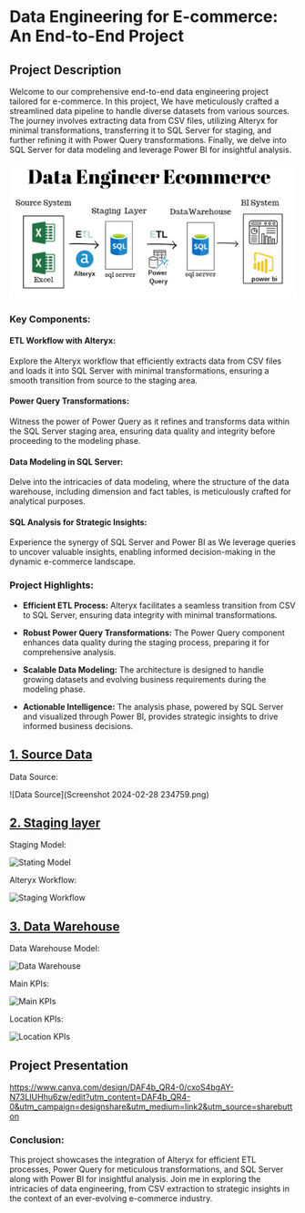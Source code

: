 # Data Engineering for E-commerce: An End-to-End Project

## Project Description

Welcome to our comprehensive end-to-end data engineering project tailored for e-commerce. In this project, We have meticulously crafted a streamlined data pipeline to handle diverse datasets from various sources. The journey involves extracting data from CSV files, utilizing Alteryx for minimal transformations, transferring it to SQL Server for staging, and further refining it with Power Query transformations. Finally, we delve into SQL Server for data modeling and leverage Power BI for insightful analysis.

![pipeline Diagram](pipeline_Digram.png)

### Key Components:

#### ETL Workflow with Alteryx:
Explore the Alteryx workflow that efficiently extracts data from CSV files and loads it into SQL Server with minimal transformations, ensuring a smooth transition from source to the staging area.

#### Power Query Transformations:
Witness the power of Power Query as it refines and transforms data within the SQL Server staging area, ensuring data quality and integrity before proceeding to the modeling phase.

#### Data Modeling in SQL Server:
Delve into the intricacies of data modeling, where the structure of the data warehouse, including dimension and fact tables, is meticulously crafted for analytical purposes.

#### SQL Analysis for Strategic Insights:
Experience the synergy of SQL Server and Power BI as We leverage queries to uncover valuable insights, enabling informed decision-making in the dynamic e-commerce landscape.

### Project Highlights:

- **Efficient ETL Process:** Alteryx facilitates a seamless transition from CSV to SQL Server, ensuring data integrity with minimal transformations.

- **Robust Power Query Transformations:** The Power Query component enhances data quality during the staging process, preparing it for comprehensive analysis.

- **Scalable Data Modeling:** The architecture is designed to handle growing datasets and evolving business requirements during the modeling phase.

- **Actionable Intelligence:** The analysis phase, powered by SQL Server and visualized through Power BI, provides strategic insights to drive informed business decisions.

## [1. Source Data](./1.%20Source%20Data/README.md)

Data Source:

![Data Source](Screenshot 2024-02-28 234759.png)

## [2. Staging layer](./2.%20Staging%20layer/README.md)

Staging Model:

![Stating Model](2.%20Staging%20layer/Statging_model.png)

Alteryx Workflow:

![Staging Workflow](2.%20Staging%20layer/full_statging_workflow.png)

## [3. Data Warehouse](./3.%20DataWarehouse%20Design/README.md)

Data Warehouse Model:

![Data Warehouse](3.%20DataWarehouse%20Design/Model.png)



Main KPIs:

![Main KPIs](5.%20Final%20Insights/Main_KPIs.png)

Location KPIs:

![Location KPIs](5.%20Final%20Insights/Location_KPIs.png)

## Project Presentation

https://www.canva.com/design/DAF4b_QR4-0/cxoS4bgAY-N73LIUHhu6zw/edit?utm_content=DAF4b_QR4-0&utm_campaign=designshare&utm_medium=link2&utm_source=sharebutton



### Conclusion:

This project showcases the integration of Alteryx for efficient ETL processes, Power Query for meticulous transformations, and SQL Server along with Power BI for insightful analysis. Join me in exploring the intricacies of data engineering, from CSV extraction to strategic insights in the context of an ever-evolving e-commerce industry.
